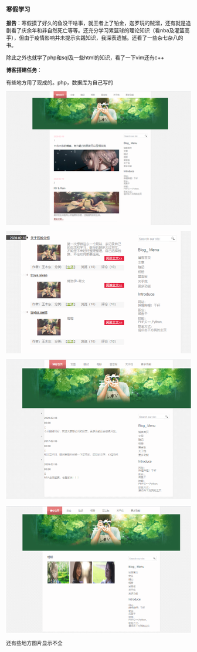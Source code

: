 ### 寒假学习

**报告**：寒假摸了好久的鱼没干啥事，就王者上了铂金，迦罗玩的贼溜，还有就是追剧看了庆余年和非自然死亡等等。还充分学习累篮球的理论知识（看nba及灌篮高手），但由于疫情影响并未提示实践知识，我深表遗憾。还看了一些杂七杂八的书。

除此之外也就学了php和sql及一些html的知识，看了一下vim还有c++

**博客搭建任务**：

有些地方用了现成的。php，数据库为自己写的

![image-20200219182439385](../typora-user-images/image-20200219182439385.png)

![image-20200219182458946](../typora-user-images/image-20200219182458946.png)

![image-20200219182521094](../typora-user-images/image-20200219182521094.png)

![image-20200219182535565](../typora-user-images/image-20200219182535565.png)

还有些地方图片显示不全

